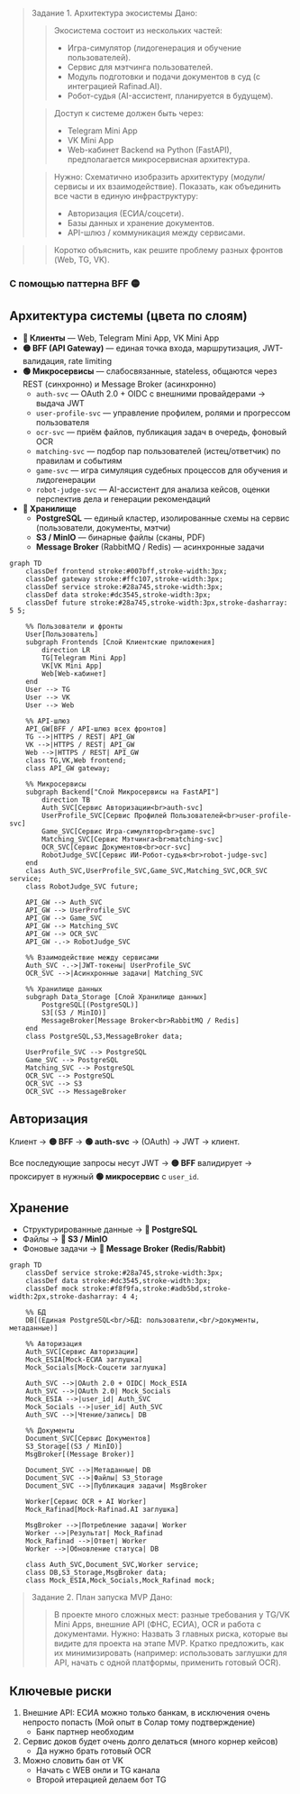 >Задание 1. Архитектура экосистемы
>Дано:
>>Экосистема состоит из нескольких частей:
>>- Игра-симулятор (лидогенерация и обучение пользователей).
>>- Cервис для мэтчинга пользователей.
>>- Модуль подготовки и подачи документов в суд (с интеграцией Rafinad.AI).
>>- Робот-судья (AI-ассистент, планируется в будущем).
>
>>Доступ к системе должен быть через:
>>- Telegram Mini App
>>- VK Mini App
>>- Web-кабинет
>>Backend на Python (FastAPI), предполагается микросервисная архитектура.
>
>>Нужно:
>>Схематично изобразить архитектуру (модули/сервисы и их взаимодействие).
>>Показать, как объединить все части в единую инфраструктуру:
>>- Авторизация (ЕСИА/соцсети).
>>- Базы данных и хранение документов.
>>- API-шлюз / коммуникация между сервисами.

>>Коротко объяснить, как решите проблему разных фронтов (Web, TG, VK).

### С помощью паттерна BFF 🟡

## Архитектура системы (цвета по слоям)

- **🔵 Клиенты** — Web, Telegram Mini App, VK Mini App  
- **🟡 BFF (API Gateway)** — единая точка входа, маршрутизация, JWT-валидация, rate limiting  
- **🟢 Микросервисы** — слабосвязанные, stateless, общаются через REST (синхронно) и Message Broker (асинхронно)  
  - `auth-svc` — OAuth 2.0 + OIDC с внешними провайдерами → выдача JWT  
  - `user-profile-svc` — управление профилем, ролями и прогрессом пользователя
  - `ocr-svc` — приём файлов, публикация задач в очередь, фоновый OCR  
  - `matching-svc` — подбор пар пользователей (истец/ответчик) по правилам и событиям
  - `game-svc` — игра симуляция судебных процессов для обучения и лидогенерации
  - `robot-judge-svc` —  AI-ассистент для анализа кейсов, оценки перспектив дела и генерации рекомендаций
- **🔴 Хранилище**  
  - **PostgreSQL** — единый кластер, изолированные схемы на сервис (пользователи, документы, мэтчи)  
  - **S3 / MinIO** — бинарные файлы (сканы, PDF)  
  - **Message Broker** (RabbitMQ / Redis) — асинхронные задачи  

```mermaid
graph TD
    classDef frontend stroke:#007bff,stroke-width:3px;
    classDef gateway stroke:#ffc107,stroke-width:3px;
    classDef service stroke:#28a745,stroke-width:3px;
    classDef data stroke:#dc3545,stroke-width:3px;
    classDef future stroke:#28a745,stroke-width:3px,stroke-dasharray: 5 5;

    %% Пользователи и фронты
    User[Пользователь]
    subgraph Frontends [Слой Клиентские приложения]
        direction LR
        TG[Telegram Mini App]
        VK[VK Mini App]
        Web[Web-кабинет]
    end
    User --> TG
    User --> VK
    User --> Web

    %% API-шлюз
    API_GW[BFF / API-шлюз всех фронтов]
    TG -->|HTTPS / REST| API_GW
    VK -->|HTTPS / REST| API_GW
    Web -->|HTTPS / REST| API_GW
    class TG,VK,Web frontend;
    class API_GW gateway;

    %% Микросервисы
    subgraph Backend["Слой Микросервисы на FastAPI"]
        direction TB
        Auth_SVC[Сервис Авторизации<br>auth-svc]
        UserProfile_SVC[Сервис Профилей Пользователей<br>user-profile-svс]
        Game_SVC[Сервис Игра-симулятор<br>game-svc]
        Matching_SVC[Сервис Мэтчинга<br>matching-svc]
        OCR_SVC[Сервис Документов<br>ocr-svc]
        RobotJudge_SVC[Сервис ИИ-Робот-судья<br>robot-judge-svc]
    end
    class Auth_SVC,UserProfile_SVC,Game_SVC,Matching_SVC,OCR_SVC service;
    class RobotJudge_SVC future;

    API_GW --> Auth_SVC
    API_GW --> UserProfile_SVC
    API_GW --> Game_SVC
    API_GW --> Matching_SVC
    API_GW --> OCR_SVC
    API_GW -.-> RobotJudge_SVC

    %% Взаимодействие между сервисами
    Auth_SVC -.->|JWT-токены| UserProfile_SVC
    OCR_SVC -->|Асинхронные задачи| Matching_SVC

    %% Хранилище данных
    subgraph Data_Storage [Слой Хранилище данных]
        PostgreSQL[(PostgreSQL)]
        S3[(S3 / MinIO)]
        MessageBroker[Message Broker<br>RabbitMQ / Redis]
    end
    class PostgreSQL,S3,MessageBroker data;

    UserProfile_SVC --> PostgreSQL
    Game_SVC --> PostgreSQL
    Matching_SVC --> PostgreSQL
    OCR_SVC --> PostgreSQL
    OCR_SVC --> S3
    OCR_SVC --> MessageBroker
```

## Авторизация

Клиент → **🟡 BFF** → **🟢 auth-svc** → (OAuth) → JWT → клиент.  

Все последующие запросы несут JWT → **🟡 BFF** валидирует → проксирует в нужный **🟢 микросервис** с `user_id`.

## Хранение

- Структурированные данные → **🔴 PostgreSQL**  
- Файлы → **🔴 S3 / MinIO**  
- Фоновые задачи → **🔴 Message Broker (Redis/Rabbit)**

```mermaid
graph TD
    classDef service stroke:#28a745,stroke-width:3px;
    classDef data stroke:#dc3545,stroke-width:3px;
    classDef mock stroke:#f8f9fa,stroke:#adb5bd,stroke-width:2px,stroke-dasharray: 4 4;

    %% БД
    DB[(Единая PostgreSQL<br/>БД: пользователи,<br/>документы, метаданные)]

    %% Авторизация 
    Auth_SVC[Сервис Авторизации]
    Mock_ESIA[Mock-ЕСИА заглушка]
    Mock_Socials[Mock-Соцсети заглушка]

    Auth_SVC -->|OAuth 2.0 + OIDC| Mock_ESIA
    Auth_SVC -->|OAuth 2.0| Mock_Socials
    Mock_ESIA -->|user_id| Auth_SVC
    Mock_Socials -->|user_id| Auth_SVC
    Auth_SVC -->|Чтение/запись| DB

    %% Документы
    Document_SVC[Сервис Документов]
    S3_Storage[(S3 / MinIO)]
    MsgBroker[(Message Broker)]

    Document_SVC -->|Метаданные| DB
    Document_SVC -->|Файлы| S3_Storage
    Document_SVC -->|Публикация задачи| MsgBroker

    Worker[Сервис OCR + AI Worker]
    Mock_Rafinad[Mock-Rafinad.AI заглушка]

    MsgBroker -->|Потребление задачи| Worker
    Worker -->|Результат| Mock_Rafinad
    Mock_Rafinad -->|Ответ| Worker
    Worker -->|Обновление статуса| DB

    class Auth_SVC,Document_SVC,Worker service;
    class DB,S3_Storage,MsgBroker data;
    class Mock_ESIA,Mock_Socials,Mock_Rafinad mock;
```

>Задание 2. План запуска MVP
>Дано:
>>В проекте много сложных мест: разные требования у TG/VK Mini Apps,
>>внешние API (ФНС, ЕСИА), OCR и работа с документами.
>Нужно:
>>Назвать 3 главных риска, которые вы видите для проекта на этапе MVP.
>>Кратко предложить, как их минимизировать (например: использовать
>>заглушки для API, начать с одной платформы, применить готовый OCR).
>

## Ключевые риски 
1. Внешние API: ЕСИА можно только банкам, в исключения очень непросто попасть (Мой опыт в Солар тому подтверждение)
   - Банк партнер необходим 
2. Сервис доков будет очень долго делаться (много корнер кейсов)
   - Да нужно брать готовый OCR
3. Можно словить бан от VK
   - Начать с WEB онли и TG канала
   - Второй итерацией делаем бот TG